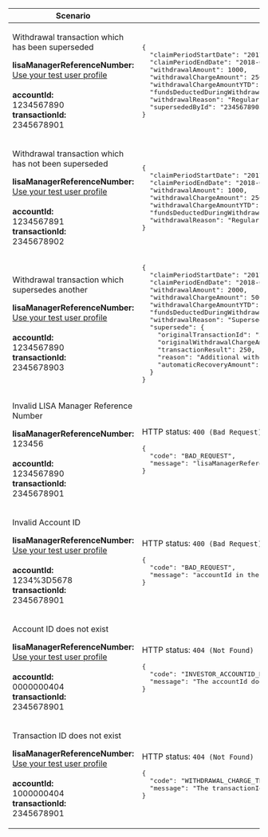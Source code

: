 <table>
    <col width="40%">
    <col width="60%">
    <thead>
        <tr>
            <th>Scenario</th>
            <th>Response</th>
        </tr>
    </thead>
    <tbody>
        <tr>
            <td>
                <p>Withdrawal transaction which has been superseded</p>
                <p class="code--block">
                    <strong>lisaManagerReferenceNumber:</strong><br>
                    <a href="https://test-developer.service.hmrc.gov.uk/api-documentation/docs/api/service/lisa-api/1.0#testing-the-api">Use your test user profile</a><br>
                    <br>
                    <strong>accountId:</strong><br>1234567890
                    <br>
                    <strong>transactionId:</strong><br>2345678901
                </p>
            </td>
            <td>
<pre class="code--block">
{
  "claimPeriodStartDate": "2017-12-06",
  "claimPeriodEndDate": "2018-01-05",
  "withdrawalAmount": 1000,
  "withdrawalChargeAmount": 250,
  "withdrawalChargeAmountYTD": 500,
  "fundsDeductedDuringWithdrawal": true,
  "withdrawalReason": "Regular withdrawal",
  "supersededById": "2345678903"
}
</pre>
            </td>
        </tr>
        <tr>
            <td>
                <p>Withdrawal transaction which has not been superseded</p>
                <p class="code--block">
                    <strong>lisaManagerReferenceNumber:</strong><br>
                    <a href="https://test-developer.service.hmrc.gov.uk/api-documentation/docs/api/service/lisa-api/1.0#testing-the-api">Use your test user profile</a><br>
                    <br>
                    <strong>accountId:</strong><br>1234567891
                    <br>
                    <strong>transactionId:</strong><br>2345678902
                </p>
            </td>
            <td>
<pre class="code--block">
{
  "claimPeriodStartDate": "2017-12-06",
  "claimPeriodEndDate": "2018-01-05",
  "withdrawalAmount": 1000,
  "withdrawalChargeAmount": 250,
  "withdrawalChargeAmountYTD": 500,
  "fundsDeductedDuringWithdrawal": true,
  "withdrawalReason": "Regular withdrawal"
}
</pre>
            </td>
        </tr>
        <tr>
            <td>
                <p>Withdrawal transaction which supersedes another</p>
                <p class="code--block">
                    <strong>lisaManagerReferenceNumber:</strong><br>
                    <a href="https://test-developer.service.hmrc.gov.uk/api-documentation/docs/api/service/lisa-api/1.0#testing-the-api">Use your test user profile</a><br>
                    <br>
                    <strong>accountId:</strong><br>1234567890
                    <br>
                    <strong>transactionId:</strong><br>2345678903
                </p>
            </td>
            <td>
<pre class="code--block">
{
  "claimPeriodStartDate": "2017-12-06",
  "claimPeriodEndDate": "2018-01-05",
  "withdrawalAmount": 2000,
  "withdrawalChargeAmount": 500,
  "withdrawalChargeAmountYTD": 750,
  "fundsDeductedDuringWithdrawal": true,
  "withdrawalReason": "Superseded withdrawal",
  "supersede": {
    "originalTransactionId": "2345678901",
    "originalWithdrawalChargeAmount": 250,
    "transactionResult": 250,
    "reason": "Additional withdrawal",
    "automaticRecoveryAmount": 250
  }
}
</pre>
            </td>
        </tr>
        <tr>
            <td>
                <p>Invalid LISA Manager Reference Number</p>
                <p class="code--block">
                    <strong>lisaManagerReferenceNumber:</strong><br> 123456
                    <br>
                    <br>
                    <strong>accountId:</strong><br>1234567890
                    <br>
                    <strong>transactionId:</strong><br>2345678901
                </p>
            </td>
            <td>
                <p>HTTP status: <code class="code--slim">400 (Bad Request)</code></p>
<pre class="code--block">
{
  "code": "BAD_REQUEST",
  "message": "lisaManagerReferenceNumber in the URL is in the wrong format"
}
</pre>
            </td>
        </tr>
        <tr>
            <td>
                <p>Invalid Account ID</p>
                <p class="code--block">
                    <strong>lisaManagerReferenceNumber:</strong><br>
                    <a href="https://test-developer.service.hmrc.gov.uk/api-documentation/docs/api/service/lisa-api/1.0#testing-the-api">Use your test user profile</a><br>
                    <br>
                    <strong>accountId:</strong><br>1234%3D5678
                    <br>
                    <strong>transactionId:</strong><br>2345678901
                </p>
            </td>
            <td>
                <p>HTTP status: <code class="code--slim">400 (Bad Request)</code></p>
<pre class="code--block">
{
  "code": "BAD_REQUEST",
  "message": "accountId in the URL is in the wrong format"
}
</pre>
            </td>
        </tr>
        <tr>
            <td>
                <p>Account ID does not exist</p>
                <p class="code--block">
                    <strong>lisaManagerReferenceNumber:</strong><br>
                    <a href="https://test-developer.service.hmrc.gov.uk/api-documentation/docs/api/service/lisa-api/1.0#testing-the-api">Use your test user profile</a><br>
                    <br>
                    <strong>accountId:</strong><br>0000000404
                    <br>
                    <strong>transactionId:</strong><br>2345678901
                </p>
            </td>
            <td>
                <p>HTTP status: <code class="code--slim">404 (Not Found)</code></p>
<pre class="code--block">
{
  "code": "INVESTOR_ACCOUNTID_NOT_FOUND",
  "message": "The accountId does not match HMRC’s records"
}
</pre>
            </td>
        </tr>
        <tr>
            <td>
                <p>Transaction ID does not exist</p>
                <p class="code--block">
                    <strong>lisaManagerReferenceNumber:</strong><br>
                    <a href="https://test-developer.service.hmrc.gov.uk/api-documentation/docs/api/service/lisa-api/1.0#testing-the-api">Use your test user profile</a><br>
                    <br>
                    <strong>accountId:</strong><br>1000000404
                    <br>
                    <strong>transactionId:</strong><br>2345678901
                </p>
            </td>
            <td>
                <p>HTTP status: <code class="code--slim">404 (Not Found)</code></p>
<pre class="code--block">
{
  "code": "WITHDRAWAL_CHARGE_TRANSACTION_NOT_FOUND",
  "message": "The transactionId does not match HMRC’s records"
}
</pre>
            </td>
        </tr>
    </tbody>
</table>